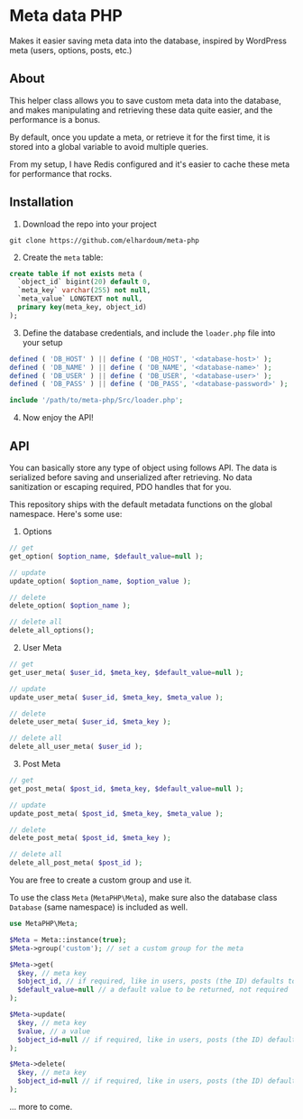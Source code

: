 # Meta data PHP

Makes it easier saving meta data into the database, inspired by WordPress meta (users, options, posts, etc.)

## About

This helper class allows you to save custom meta data into the database, and makes manipulating and retrieving these data quite easier, and the performance is a bonus.

By default, once you update a meta, or retrieve it for the first time, it is stored into a global variable to avoid multiple queries.

From my setup, I have Redis configured and it's easier to cache these meta for performance that rocks.


## Installation

1. Download the repo into your project

`git clone https://github.com/elhardoum/meta-php`

2. Create the `meta` table:

```sql
create table if not exists meta (
  `object_id` bigint(20) default 0,
  `meta_key` varchar(255) not null,
  `meta_value` LONGTEXT not null,
  primary key(meta_key, object_id)
);
```

3. Define the database credentials, and include the `loader.php` file into your setup

```php
defined ( 'DB_HOST' ) || define ( 'DB_HOST', '<database-host>' );
defined ( 'DB_NAME' ) || define ( 'DB_NAME', '<database-name>' );
defined ( 'DB_USER' ) || define ( 'DB_USER', '<database-user>' );
defined ( 'DB_PASS' ) || define ( 'DB_PASS', '<database-password>' );

include '/path/to/meta-php/Src/loader.php';
```

4. Now enjoy the API!

## API

You can basically store any type of object using follows API. The data is serialized before saving and unserialized after retrieving. No data sanitization or escaping required, PDO handles that for you.

This repository ships with the default metadata functions on the global namespace. Here's some use:

1. Options

```php
// get
get_option( $option_name, $default_value=null );

// update
update_option( $option_name, $option_value );

// delete
delete_option( $option_name );

// delete all
delete_all_options();
```

2. User Meta

```php
// get
get_user_meta( $user_id, $meta_key, $default_value=null );

// update
update_user_meta( $user_id, $meta_key, $meta_value );

// delete
delete_user_meta( $user_id, $meta_key );

// delete all
delete_all_user_meta( $user_id );
```

3. Post Meta

```php
// get
get_post_meta( $post_id, $meta_key, $default_value=null );

// update
update_post_meta( $post_id, $meta_key, $meta_value );

// delete
delete_post_meta( $post_id, $meta_key );

// delete all
delete_all_post_meta( $post_id );
```

You are free to create a custom group and use it.

To use the class `Meta` (`MetaPHP\Meta`), make sure also the database class `Database` (same namespace) is included as well.

```php
use MetaPHP\Meta;

$Meta = Meta::instance(true);
$Meta->group('custom'); // set a custom group for the meta

$Meta->get(
  $key, // meta key
  $object_id, // if required, like in users, posts (the ID) defaults to null,
  $default_value=null // a default value to be returned, not required
);

$Meta->update(
  $key, // meta key
  $value, // a value
  $object_id=null // if required, like in users, posts (the ID) defaults to null,
);

$Meta->delete(
  $key, // meta key
  $object_id=null // if required, like in users, posts (the ID) defaults to null,
);
```

... more to come.
